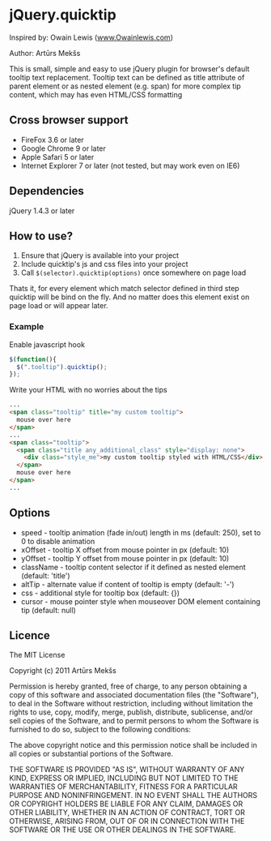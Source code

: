 # jQuery.quicktip #

Inspired by: Owain Lewis (www.Owainlewis.com)

Author: Artūrs Mekšs

This is small, simple and easy to use jQuery plugin for browser's default tooltip text replacement.
Tooltip text can be defined as title attribute of parent element or as nested element (e.g. span)
for more complex tip content, which may has even HTML/CSS formatting

## Cross browser support ##

* FireFox 3.6 or later
* Google Chrome 9 or later
* Apple Safari 5 or later
* Internet Explorer 7 or later (not tested, but may work even on IE6)

## Dependencies ##

jQuery 1.4.3 or later

## How to use? ##

1. Ensure that jQuery is available into your project
2. Include quicktip's js and css files into your project
3. Call `$(selector).quicktip(options)` once somewhere on page load

Thats it, for every element which match selector defined in third step quicktip will be bind on the fly.
And no matter does this element exist on page load or will appear later.

### Example ###

Enable javascript hook

```javascript
$(function(){
  $(".tooltip").quicktip();
});
```

Write your HTML with no worries about the tips

```html
...
<span class="tooltip" title="my custom tooltip">
  mouse over here
</span>
...
<span class="tooltip">
  <span class="title any_additional_class" style="display: none">
    <div class="style_me">my custom tooltip styled with HTML/CSS</div>
  </span>
  mouse over here
</span>
...
```

## Options ##

* speed - tooltip animation (fade in/out) length in ms (default: 250), set to 0 to disable animation
* xOffset - tooltip X offset from mouse pointer in px (default: 10)
* yOffset - tooltip Y offset from mouse pointer in px (default: 10)
* className - tooltip content selector if it defined as nested element (default: 'title')
* altTip - alternate value if content of tooltip is empty (default: '-')
* css - additional style for tooltip box (default: {})
* cursor - mouse pointer style when mouseover DOM element containing tip (default: null)

## Licence ##

The MIT License

Copyright (c) 2011 Artūrs Mekšs

Permission is hereby granted, free of charge, to any person obtaining a copy
of this software and associated documentation files (the "Software"), to deal
in the Software without restriction, including without limitation the rights
to use, copy, modify, merge, publish, distribute, sublicense, and/or sell
copies of the Software, and to permit persons to whom the Software is
furnished to do so, subject to the following conditions:

The above copyright notice and this permission notice shall be included in
all copies or substantial portions of the Software.

THE SOFTWARE IS PROVIDED "AS IS", WITHOUT WARRANTY OF ANY KIND, EXPRESS OR
IMPLIED, INCLUDING BUT NOT LIMITED TO THE WARRANTIES OF MERCHANTABILITY,
FITNESS FOR A PARTICULAR PURPOSE AND NONINFRINGEMENT. IN NO EVENT SHALL THE
AUTHORS OR COPYRIGHT HOLDERS BE LIABLE FOR ANY CLAIM, DAMAGES OR OTHER
LIABILITY, WHETHER IN AN ACTION OF CONTRACT, TORT OR OTHERWISE, ARISING FROM,
OUT OF OR IN CONNECTION WITH THE SOFTWARE OR THE USE OR OTHER DEALINGS IN
THE SOFTWARE.
